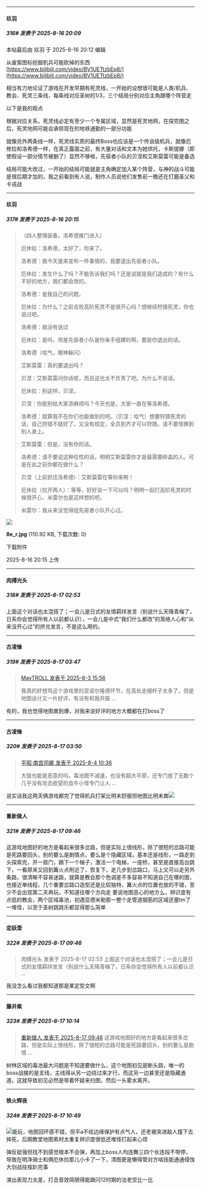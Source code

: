 ﻿
*****

####  玖羽  
##### 316#       发表于 2025-8-16 20:09

 本帖最后由 玖羽 于 2025-8-16 20:12 编辑 

从废案图标挖掘机兵可能砍掉的东西
[https://www.bilibili.com/video/BV1UETtzbEp8/](https://www.bilibili.com/video/BV1UETtzbEp8/)

相当有力地论证了游戏在开发早期有死灵线，一开始的设想很可能是人类/机兵、教会、死灵三条线，每条线对应圣树的1/3，三个结局分别对应主角跟哪个阵营走

以下是我的观点

根据对应关系，死灵线必定有至少一个专属区域，显然是死灵地网，在探完图之后，死灵地网可能会承担现在的地铁通勤的一部分功能

就像另外两条线一样，死灵线实质的最终Boss也应该是一个传说级机兵，就像厄修拉和洛希德一样，在真正露面之前，有大量对话和文本为她烘托，卡斯提娜（即使假设一部分情节被删了）显然不够格，先驱者小队的贝涅和艾斯莫雷可能是备选

结局可能大改过，一开始的结局可能就是主角确定加入某个阵营，与神的战斗可能是很后期才加的，我之前看到有人说，制作人员说他们发售前一晚还在打磨圣父和卡戎战


*****

####  玖羽  
##### 317#       发表于 2025-8-16 20:15

<blockquote>（四人整理装备，洛希德推门进入）

厄休拉：洛希德，太好了，你来了。

洛希德：我今天是来宣布一件事情的，我要退出先驱者小队。

厄休拉：发生什么了吗？不能告诉我们吗？还是说就是我们造成的？有什么不好的地方，我们都会改的。

洛希德：是我自己的问题。

厄休拉：为什么？之前击败高阶死灵不是很开心吗？想继续狩猎死灵，你也说过吧。

洛希德：我没有说过

厄休拉：是吗，但是先驱者小队是你亲手组建的啊，要是你退出的话。

洛希德（哈气，眼神躲闪）

艾斯莫雷：真的要退出吗？

贝涅：艾斯莫雷问你话呢，而且这也太不负责了吧。为什么不说话。

厄休拉：别这样，贝涅。

贝涅：你能别给大家添麻烦吗？今天也是，大家一直在等洛希德。

洛希德：就算我不在你们也能做到的吧。（贝涅：哈气）想要狩猎死灵的话，自己狩猎不就好了。又没有规定，全员到齐才可以狩猎。请不要怪罪到别人身上。

艾斯莫雷：但是，没有你的话。

洛希德：请不要说这种任性的话，明明艾斯莫雷你才是最需要碎晶的人。可是在此之前你都在做什么？

贝涅（上前抓住洛希德）：艾斯莫雷在等你来啊！

厄休拉（拉开两人）：等等，好好谈一下可以吗？明明一起打高阶死灵的时候很开心，米雷尔也是这样想的吧。

米雷尔：我从来没觉得组先驱者小队开心过。</blockquote>

<img src="https://img.stage1st.com/forum/202508/16/201526yn66gxxxhxov1elz.jpg" referrerpolicy="no-referrer">

<strong>8e_r.jpg</strong> (110.92 KB, 下载次数: 0)

下载附件

2025-8-16 20:15 上传


*****

####  肉搏光头  
##### 318#       发表于 2025-8-17 02:53

上面这个对话也太混搭了；一会儿是日式的友情羁绊发言（别说什么天降青梅了，日系你会觉得所有人以前都认识），一会儿是中式“我们什么都改”的笼络人心和“从来没开心过”的挤兑发言，不是这么用的。


*****

####  古凌锋  
##### 319#       发表于 2025-8-17 03:47

<blockquote><a href="httphttps://stage1st.com/2b/forum.php?mod=redirect&amp;goto=findpost&amp;pid=68207436&amp;ptid=2168791" target="_blank">MayTROLL 发表于 2025-8-3 15:56</a>

我真的好想骂这个游戏里的亚诺尔隆德环节，在高处走细杆子太多了，但是地图设计又一片好评，有没有和我共振 ...</blockquote>
有的，我也觉得地图粪到爆，对我来说好评的地方大概都在打boss了


*****

####  古凌锋  
##### 320#       发表于 2025-8-17 03:50

<blockquote><a href="httphttps://stage1st.com/2b/forum.php?mod=redirect&amp;goto=findpost&amp;pid=68211555&amp;ptid=2168791" target="_blank">平昭·南宫司卿 发表于 2025-8-4 10:36</a>

大狙也能是恶意的吗，毒池既不减速，也没有超大平原，还专门放了无数个几乎没有攻击欲望的血牛小怪专门让人 ...</blockquote>
说实话我这两天俩游戏都完了觉得机兵打架比明末舒服但地图比明末粪<img src="https://static.stage1st.com/image/smiley/face2017/001.png" referrerpolicy="no-referrer">


*****

####  重新做人  
##### 321#       发表于 2025-8-17 09:46

这游戏地图好的地方是看起来很多岔路，但是实际上很线形，除了很短的岔路可能是死路要回头，别的要么是剧情点，要么是个隐藏区域，基本还是线形，一路走到头探索完，开一扇门，踢下一个梯子，激活一个电梯，一座桥，甚至是直接高台跳下，一看原来又回到篝火点附近了，恢复下，走几步到岔路口，马上又可以走另外条路，很清晰不容易迷路，就算是教会那个色调差不多容易不知道自己在哪的图，也接近单线程，几个重要岔路口造型还是比较独特，篝火点的位置也放的不错，至少不会出现第二天再玩，不知道往哪个方向走
要说地图恶心的地方么，辨识度有点低的教会，两个区域毒池，初遇亚德米勒那一整个走管道钢筋的区域还塞tm了一堆怪，以至于圣树跳跳乐都显得那么简单

*****

####  恋妖壶  
##### 322#       发表于 2025-8-17 09:46

<blockquote>肉搏光头 发表于 2025-8-17 02:53
上面这个对话也太混搭了；一会儿是日式的友情羁绊发言（别说什么天降青梅了，日系你会觉得所有人以前都认识 ...</blockquote>
我没怎么看过我都知道那是某定型文啊


*****

####  藤井紫  
##### 323#       发表于 2025-8-17 10:14

<blockquote><a href="httphttps://stage1st.com/2b/forum.php?mod=redirect&amp;goto=findpost&amp;pid=68277295&amp;ptid=2168791" target="_blank">重新做人 发表于 2025-8-17 09:46</a>
这游戏地图好的地方是看起来很多岔路，但是实际上很线形，除了很短的岔路可能是死路要回头，别的要么是剧情 ...</blockquote>
树林区域的毒池最大问题是不知道要做什么，这个地图初见是断头路，唯一的boss战接的是支线，主线得从另一边绕过来才行，而这另一边甚至还是隐藏通道。这就导致初见必然是带着怀疑来扫图，然后一头雾水离开。


*****

####  铁火辉夜  
##### 324#       发表于 2025-8-17 10:49

<img src="https://static.stage1st.com/image/smiley/face2017/009.gif" referrerpolicy="no-referrer">能玩，地图回环感不错，但平a不给边缘保护有点气人，还老被突进敌人撞下去摔死，后期教堂地图素材太重复辨识度很低还堆怪打起来心烦

弹反挺强但找不到感觉根本不会弹，再加上boss人均连舞三四个长连段不带停，导致在明净骑士和俩厄休拉那儿小卡了一下，清图更是懒得管对方啥技能通通侵蚀大剑战技按趴完事

演出表现力太差，打击音效简陋得能跟闪12时期的法老空比一比


